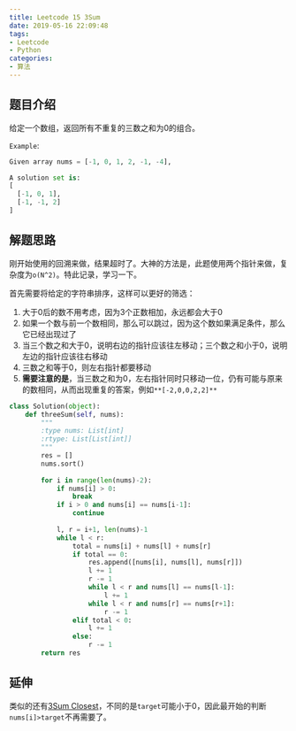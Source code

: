 ```yaml
---
title: Leetcode 15 3Sum
date: 2019-05-16 22:09:48
tags:
- Leetcode
- Python
categories:
- 算法
---
```


## 题目介绍

给定一个数组，返回所有不重复的三数之和为0的组合。

<!-- more -->

`Example`:

```python 
Given array nums = [-1, 0, 1, 2, -1, -4],

A solution set is:
[
  [-1, 0, 1],
  [-1, -1, 2]
]
```

## 解题思路

刚开始使用的回溯来做，结果超时了。大神的方法是，此题使用两个指针来做，复杂度为`o(N^2)`。特此记录，学习一下。

首先需要将给定的字符串排序，这样可以更好的筛选：

1. 大于0后的数不用考虑，因为3个正数相加，永远都会大于0
2. 如果一个数与前一个数相同，那么可以跳过，因为这个数如果满足条件，那么它已经出现过了
3. 当三个数之和大于0，说明右边的指针应该往左移动；三个数之和小于0，说明左边的指针应该往右移动
4. 三数之和等于0，则左右指针都要移动
5. **需要注意的是**，当三数之和为0，左右指针同时只移动一位，仍有可能与原来的数相同，从而出现重复的答案，例如`**[-2,0,0,2,2]**`

```python 
class Solution(object):
    def threeSum(self, nums):
        """
        :type nums: List[int]
        :rtype: List[List[int]]
        """
        res = []
        nums.sort()
        
        for i in range(len(nums)-2):
            if nums[i] > 0:
                break
            if i > 0 and nums[i] == nums[i-1]:
                continue
            
            l, r = i+1, len(nums)-1
            while l < r:
                total = nums[i] + nums[l] + nums[r]
                if total == 0:
                    res.append([nums[i], nums[l], nums[r]])
                    l += 1
                    r -= 1
                    while l < r and nums[l] == nums[l-1]:
                        l += 1
                    while l < r and nums[r] == nums[r+1]:
                        r -= 1
                elif total < 0:
                    l += 1
                else:
                    r -= 1
        return res
```

## 延伸

类似的还有[3Sum Closest](https://leetcode.com/problems/3sum-closest/)，不同的是`target`可能小于0，因此最开始的判断`nums[i]>target`不再需要了。

